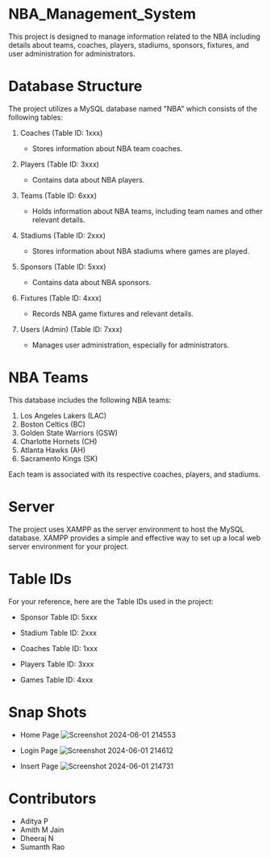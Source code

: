 # NBA_Management_System
This project is designed to manage information related to the NBA including details about teams, coaches, players, stadiums, sponsors, fixtures, and user administration for administrators.

# Database Structure
The project utilizes a MySQL database named "NBA" which consists of the following tables:
1. Coaches (Table ID: 1xxx)
   
   * Stores information about NBA team coaches.
   
2. Players (Table ID: 3xxx)

   * Contains data about NBA players.

3. Teams (Table ID: 6xxx)

    * Holds information about NBA teams, including team names and other relevant details.
   
4. Stadiums (Table ID: 2xxx)

     * Stores information about NBA stadiums where games are played.
   
5. Sponsors (Table ID: 5xxx)

     * Contains data about NBA sponsors.
  
6. Fixtures (Table ID: 4xxx)
   
     * Records NBA game fixtures and relevant details.

7. Users (Admin) (Table ID: 7xxx)

     * Manages user administration, especially for administrators.

# NBA Teams

This database includes the following NBA teams:

1. Los Angeles Lakers (LAC)
2. Boston Celtics (BC)
3. Golden State Warriors (GSW)
4. Charlotte Hornets (CH)
5. Atlanta Hawks (AH)
6. Sacramento Kings (SK)

Each team is associated with its respective coaches, players, and stadiums.

# Server

The project uses XAMPP as the server environment to host the MySQL database. 
XAMPP provides a simple and effective way to set up a local web server environment for your project.

# Table IDs

For your reference, here are the Table IDs used in the project:

* Sponsor Table ID: 5xxx
* Stadium Table ID: 2xxx
* Coaches Table ID: 1xxx
* Players Table ID: 3xxx

* Games Table ID: 4xxx


# Snap Shots
* Home Page
     ![Screenshot 2024-06-01 214553](https://github.com/Quiirky-codes/NBA_Management_System/assets/111241572/9306b150-edaa-44a2-95e0-040cb543b3bb)

* Login Page
     ![Screenshot 2024-06-01 214612](https://github.com/Quiirky-codes/NBA_Management_System/assets/111241572/a2670908-6247-4e58-9914-36ef94cca5dd)

* Insert Page
     ![Screenshot 2024-06-01 214731](https://github.com/Quiirky-codes/NBA_Management_System/assets/111241572/73113db0-4f52-4f1f-a58f-5f44292fbb3b)

     
# Contributors

* Aditya P
* Amith M Jain
* Dheeraj N
* Sumanth Rao


